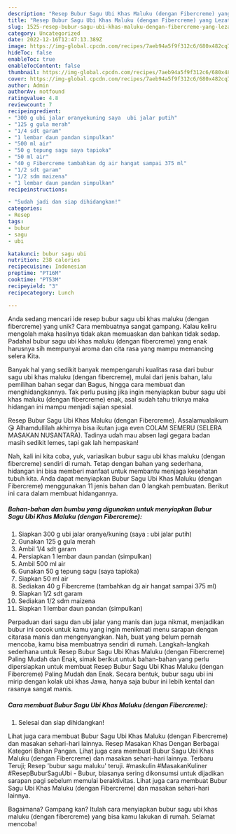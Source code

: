 ```yaml
---
description: "Resep Bubur Sagu Ubi Khas Maluku (dengan Fibercreme) yang Lezat"
title: "Resep Bubur Sagu Ubi Khas Maluku (dengan Fibercreme) yang Lezat"
slug: 1525-resep-bubur-sagu-ubi-khas-maluku-dengan-fibercreme-yang-lezat
category: Uncategorized
date: 2022-12-16T12:47:13.389Z
image: https://img-global.cpcdn.com/recipes/7aeb94a5f9f312c6/680x482cq70/bubur-sagu-ubi-khas-maluku-dengan-fibercreme-foto-resep-utama.jpg
hideToc: false
enableToc: true
enableTocContent: false
thumbnail: https://img-global.cpcdn.com/recipes/7aeb94a5f9f312c6/680x482cq70/bubur-sagu-ubi-khas-maluku-dengan-fibercreme-foto-resep-utama.jpg
cover: https://img-global.cpcdn.com/recipes/7aeb94a5f9f312c6/680x482cq70/bubur-sagu-ubi-khas-maluku-dengan-fibercreme-foto-resep-utama.jpg
author: Admin
authorAv: notfound
ratingvalue: 4.8
reviewcount: 7
recipeingredient:
- "300 g ubi jalar oranyekuning saya  ubi jalar putih"
- "125 g gula merah"
- "1/4 sdt garam"
- "1 lembar daun pandan simpulkan"
- "500 ml air"
- "50 g tepung sagu saya tapioka"
- "50 ml air"
- "40 g Fibercreme tambahkan dg air hangat sampai 375 ml"
- "1/2 sdt garam"
- "1/2 sdm maizena"
- "1 lembar daun pandan simpulkan"
recipeinstructions:

- "Sudah jadi dan siap dihidangkan!"
categories:
- Resep
tags:
- bubur
- sagu
- ubi

katakunci: bubur sagu ubi 
nutrition: 238 calories
recipecuisine: Indonesian
preptime: "PT16M"
cooktime: "PT53M"
recipeyield: "3"
recipecategory: Lunch

---
```





Anda sedang mencari ide resep bubur sagu ubi khas maluku (dengan fibercreme) yang unik? Cara membuatnya sangat gampang. Kalau keliru mengolah maka hasilnya tidak akan memuaskan dan bahkan tidak sedap. Padahal bubur sagu ubi khas maluku (dengan fibercreme) yang enak harusnya sih mempunyai aroma dan cita rasa yang mampu memancing selera Kita.





Banyak hal yang sedikit banyak mempengaruhi kualitas rasa dari bubur sagu ubi khas maluku (dengan fibercreme), mulai dari jenis bahan, lalu pemilihan bahan segar dan Bagus, hingga cara membuat dan menghidangkannya. Tak perlu pusing jika ingin menyiapkan bubur sagu ubi khas maluku (dengan fibercreme) enak,      asal sudah tahu triknya maka hidangan ini mampu menjadi sajian spesial.














Resep Bubur Sagu Ubi Khas Maluku (dengan Fibercreme). Assalamualaikum😘 Alhamdullilah akhirnya bisa ikutan juga even COLAM SEMERU (SELERA MASAKAN NUSANTARA). Tadinya udah mau absen lagi gegara badan masih sedikit lemes, tapi gak lah hempaskan!






Nah, kali ini kita coba, yuk, variasikan bubur sagu ubi khas maluku (dengan fibercreme) sendiri di rumah. Tetap dengan bahan yang sederhana, hidangan ini bisa memberi manfaat untuk membantu menjaga kesehatan tubuh kita. Anda dapat menyiapkan Bubur Sagu Ubi Khas Maluku (dengan Fibercreme) menggunakan 11 jenis bahan dan 0 langkah pembuatan. Berikut ini cara dalam membuat hidangannya.

<!--inarticleads1-->

##### Bahan-bahan dan bumbu yang digunakan untuk menyiapkan Bubur Sagu Ubi Khas Maluku (dengan Fibercreme):

1. Siapkan 300 g ubi jalar oranye/kuning (saya : ubi jalar putih)
1. Gunakan 125 g gula merah
1. Ambil 1/4 sdt garam
1. Persiapkan 1 lembar daun pandan (simpulkan)
1. Ambil 500 ml air
1. Gunakan 50 g tepung sagu (saya tapioka)
1. Siapkan 50 ml air
1. Sediakan 40 g Fibercreme (tambahkan dg air hangat sampai 375 ml)
1. Siapkan 1/2 sdt garam
1. Sediakan 1/2 sdm maizena
1. Siapkan 1 lembar daun pandan (simpulkan)


Perpaduan dari sagu dan ubi jalar yang manis dan juga nikmat, menjadikan bubur ini cocok untuk kamu yang ingin menikmati menu sarapan dengan citarasa manis dan mengenyangkan. Nah, buat yang belum pernah mencoba, kamu bisa membuatnya sendiri di rumah. Langkah-langkah sederhana untuk Resep Bubur Sagu Ubi Khas Maluku (dengan Fibercreme) Paling Mudah dan Enak, simak berikut untuk bahan-bahan yang perlu dipersiapkan untuk membuat Resep Bubur Sagu Ubi Khas Maluku (dengan Fibercreme) Paling Mudah dan Enak. Secara bentuk, bubur sagu ubi ini mirip dengan kolak ubi khas Jawa, hanya saja bubur ini lebih kental dan rasanya sangat manis. 

<!--inarticleads2-->

##### Cara membuat Bubur Sagu Ubi Khas Maluku (dengan Fibercreme):


1. Selesai dan siap dihidangkan!

Lihat juga cara membuat Bubur Sagu Ubi Khas Maluku (dengan Fibercreme) dan masakan sehari-hari lainnya. Resep Masakan Khas Dengan Berbagai Kategori Bahan Pangan. Lihat juga cara membuat Bubur Sagu Ubi Khas Maluku (dengan Fibercreme) dan masakan sehari-hari lainnya. Terbaru Teruji; Resep &#39;bubur sagu maluku&#39; teruji. #maskulin #MasakanKuliner #ResepBuburSaguUbi - Bubur, biasanya sering dikonsumsi untuk dijadikan sarapan pagi sebelum memulai beraktivitas. Lihat juga cara membuat Bubur Sagu Ubi Khas Maluku (dengan Fibercreme) dan masakan sehari-hari lainnya. 

Bagaimana? Gampang kan? Itulah cara menyiapkan bubur sagu ubi khas maluku (dengan fibercreme) yang bisa kamu lakukan di rumah. Selamat mencoba!
